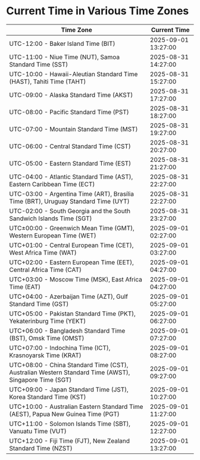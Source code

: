 # Current Time in Various Time Zones

| Time Zone | Current Time |
|-----------|--------------|
| UTC-12:00 - Baker Island Time (BIT) | 2025-09-01 13:27:00 |
| UTC-11:00 - Niue Time (NUT), Samoa Standard Time (SST) | 2025-08-31 14:27:00 |
| UTC-10:00 - Hawaii-Aleutian Standard Time (HAST), Tahiti Time (TAHT) | 2025-08-31 15:27:00 |
| UTC-09:00 - Alaska Standard Time (AKST) | 2025-08-31 17:27:00 |
| UTC-08:00 - Pacific Standard Time (PST) | 2025-08-31 18:27:00 |
| UTC-07:00 - Mountain Standard Time (MST) | 2025-08-31 19:27:00 |
| UTC-06:00 - Central Standard Time (CST) | 2025-08-31 20:27:00 |
| UTC-05:00 - Eastern Standard Time (EST) | 2025-08-31 21:27:00 |
| UTC-04:00 - Atlantic Standard Time (AST), Eastern Caribbean Time (ECT) | 2025-08-31 22:27:00 |
| UTC-03:00 - Argentina Time (ART), Brasília Time (BRT), Uruguay Standard Time (UYT) | 2025-08-31 22:27:00 |
| UTC-02:00 - South Georgia and the South Sandwich Islands Time (SGT) | 2025-08-31 23:27:00 |
| UTC±00:00 - Greenwich Mean Time (GMT), Western European Time (WET) | 2025-09-01 02:27:00 |
| UTC+01:00 - Central European Time (CET), West Africa Time (WAT) | 2025-09-01 03:27:00 |
| UTC+02:00 - Eastern European Time (EET), Central Africa Time (CAT) | 2025-09-01 04:27:00 |
| UTC+03:00 - Moscow Time (MSK), East Africa Time (EAT) | 2025-09-01 04:27:00 |
| UTC+04:00 - Azerbaijan Time (AZT), Gulf Standard Time (GST) | 2025-09-01 05:27:00 |
| UTC+05:00 - Pakistan Standard Time (PKT), Yekaterinburg Time (YEKT) | 2025-09-01 06:27:00 |
| UTC+06:00 - Bangladesh Standard Time (BST), Omsk Time (OMST) | 2025-09-01 07:27:00 |
| UTC+07:00 - Indochina Time (ICT), Krasnoyarsk Time (KRAT) | 2025-09-01 08:27:00 |
| UTC+08:00 - China Standard Time (CST), Australian Western Standard Time (AWST), Singapore Time (SGT) | 2025-09-01 09:27:00 |
| UTC+09:00 - Japan Standard Time (JST), Korea Standard Time (KST) | 2025-09-01 10:27:00 |
| UTC+10:00 - Australian Eastern Standard Time (AEST), Papua New Guinea Time (PGT) | 2025-09-01 11:27:00 |
| UTC+11:00 - Solomon Islands Time (SBT), Vanuatu Time (VUT) | 2025-09-01 12:27:00 |
| UTC+12:00 - Fiji Time (FJT), New Zealand Standard Time (NZST) | 2025-09-01 13:27:00 |
